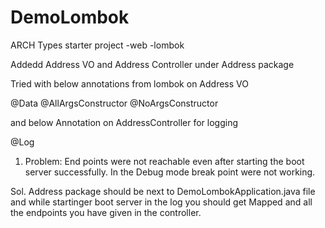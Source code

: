 # DemoLombok

ARCH Types
starter project
-web
-lombok


Addedd Address VO and Address Controller under Address package


Tried with below annotations from lombok on Address VO

@Data
@AllArgsConstructor
@NoArgsConstructor

and below Annotation on AddressController for logging

@Log


1. Problem: 
   End points were not reachable even after starting the boot server successfully.
   In the Debug mode break point were not working.
   
Sol.
   Address package should be next to DemoLombokApplication.java file
   and while startinger boot server in the log you should get Mapped and all the endpoints you have given in the controller.
